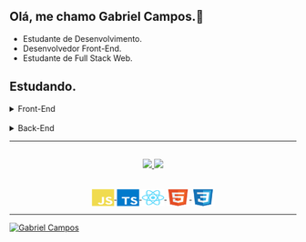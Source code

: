 
## Olá, me chamo Gabriel Campos.👋

- Estudante de Desenvolvimento.
- Desenvolvedor Front-End.
- Estudante de Full Stack Web.
## Estudando.
<details> <summary> Front-End </summary>
  <ul>
    <li>HTML5</li>
    <li>CSS3</li>
    <li>JavaScript</li>
    <li>TypeScript</li>
    <li>React.js</li>
    <li>Wordpress</li>
  </ul>
</details>
<br />
<details> <summary> Back-End </summary>
  <ul>
    <li>Node.js</li>
    <li>SQL</li>
  </ul>
</details>
<hr>
<br />

<div align="center">
  <a href="https://github.com/gabrielcampoos">
  <img height="150em" src="https://github-readme-stats.vercel.app/api?username=gabrielcampoos&show_icons=true&theme=dark&include_all_commits=true&count_private=true"/>
  <img height="150em" src="https://github-readme-stats.vercel.app/api/top-langs/?username=gabrielcampoos&layout=compact&langs_count=7&theme=dark"/>
</div><br>
  <div align="center" style="display: inline_block"><br>
  <img align="center" alt="Gabriel-Js" height="30" width="40" src="https://raw.githubusercontent.com/devicons/devicon/master/icons/javascript/javascript-plain.svg" target= "_blank">
 <img align="center" alt="Gabriel-Ts" height="30" width="40" src="https://raw.githubusercontent.com/devicons/devicon/master/icons/typescript/typescript-plain.svg">
  <img align="center" alt="Gabriel-React" height="30" width="40" src="https://raw.githubusercontent.com/devicons/devicon/master/icons/react/react-original.svg">
  <img align="center" alt="Gabriel-HTML" height="30" width="40" src="https://raw.githubusercontent.com/devicons/devicon/master/icons/html5/html5-original.svg">
  <img align="center" alt="RGabriel-CSS" height="30" width="40" src="https://raw.githubusercontent.com/devicons/devicon/master/icons/css3/css3-original.svg">
 </div>
  <hr>
  <p align="left"> <img src="https://komarev.com/ghpvc/?username=gabrielcampoos&label=Profile%20views&color=373aff&style=flat" alt="Gabriel Campos" /> </p>
 <br>   
